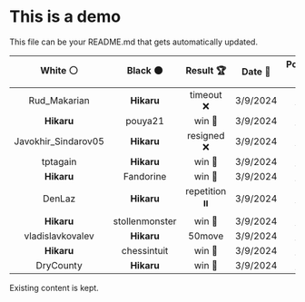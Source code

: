 # This is a demo

This file can be your README.md that gets automatically updated.

<!--START_SECTION:chessStats-->
<!-- Automatically generated with https://github.com/Balastrong/chess-stats-action -->

| White ⚪ | Black ⚫ | Result 🏆 | Date 📅 | Position 🗺️ |
|:---:|:---:|:---:|:---:|:---:|
| Rud_Makarian | **Hikaru** | timeout ❌ | 3/9/2024 | <a href="http://www.ee.unb.ca/cgi-bin/tervo/fen.pl?select=2rq2k1/2p5/2Pp1nr1/1N2p1B1/2P1PpP1/2Q5/2K3P1/R6R b - -">Link</a> |
| **Hikaru** | pouya21 | win 🥇 | 3/9/2024 | <a href="http://www.ee.unb.ca/cgi-bin/tervo/fen.pl?select=4Q1k1/pp1r1rpp/8/2p2p1P/2n2P2/Pq6/RB3N1P/K6R b - -">Link</a> |
| Javokhir_Sindarov05 | **Hikaru** | resigned ❌ | 3/9/2024 | <a href="http://www.ee.unb.ca/cgi-bin/tervo/fen.pl?select=5R2/8/4pk2/2P3p1/4K1P1/8/5b2/8 b - -">Link</a> |
| tptagain | **Hikaru** | win 🥇 | 3/9/2024 | <a href="http://www.ee.unb.ca/cgi-bin/tervo/fen.pl?select=8/kp1R3p/p1n3p1/2P1p3/1PB1P2P/P1N5/3n1r2/1K6 w - -">Link</a> |
| **Hikaru** | Fandorine | win 🥇 | 3/9/2024 | <a href="http://www.ee.unb.ca/cgi-bin/tervo/fen.pl?select=8/8/6K1/7p/P1k4P/8/8/8 b - -">Link</a> |
| DenLaz | **Hikaru** | repetition ⏸️ | 3/9/2024 | <a href="http://www.ee.unb.ca/cgi-bin/tervo/fen.pl?select=2R5/6k1/p7/2pr1r1p/7P/6P1/2R2PK1/8 w - -">Link</a> |
| **Hikaru** | stollenmonster | win 🥇 | 3/9/2024 | <a href="http://www.ee.unb.ca/cgi-bin/tervo/fen.pl?select=2b1k1r1/p4p2/4p1p1/1p2P2p/B4Q1P/P5P1/1P6/1KR3q1 b - -">Link</a> |
| vladislavkovalev | **Hikaru** | 50move  | 3/9/2024 | <a href="http://www.ee.unb.ca/cgi-bin/tervo/fen.pl?select=8/2B5/8/8/6k1/8/r7/5K2 w - -">Link</a> |
| **Hikaru** | chessintuit | win 🥇 | 3/9/2024 | <a href="http://www.ee.unb.ca/cgi-bin/tervo/fen.pl?select=3R4/6pk/4Q2p/5pq1/8/4P3/5nP1/3R1K2 w - -">Link</a> |
| DryCounty | **Hikaru** | win 🥇 | 3/9/2024 | <a href="http://www.ee.unb.ca/cgi-bin/tervo/fen.pl?select=6k1/1p3pp1/p1p1p3/2b5/4Q2p/P1BP4/1PP2q2/7K w - -">Link</a> |

<!--END_SECTION:chessStats-->

Existing content is kept.
